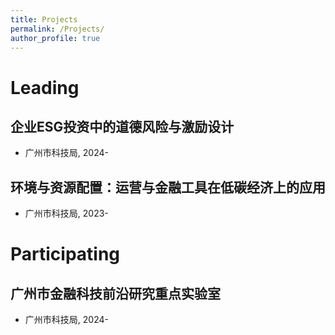 ```yaml
---
title: Projects
permalink: /Projects/
author_profile: true
---
```


# Leading
## 企业ESG投资中的道德风险与激励设计
- 广州市科技局, 2024-

## 环境与资源配置：运营与金融工具在低碳经济上的应用
- 广州市科技局, 2023-

# Participating
## 广州市金融科技前沿研究重点实验室
- 广州市科技局, 2024-
